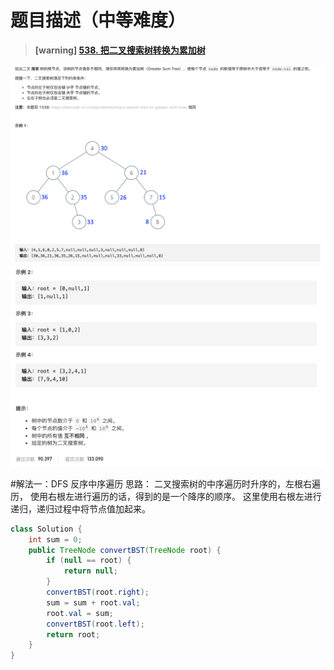 #  **题目描述（中等难度）**

> **[warning] [538. 把二叉搜索树转换为累加树](https://leetcode-cn.com/problems/convert-bst-to-greater-tree/)**

![](../image/538.png)
![](../image/538_1.png)

#解法一：DFS 反序中序遍历
思路： 二叉搜索树的中序遍历时升序的，左根右遍历， 使用右根左进行遍历的话，得到的是一个降序的顺序。
这里使用右根左进行递归，递归过程中将节点值加起来。

```java
class Solution {
    int sum = 0;
    public TreeNode convertBST(TreeNode root) {
        if (null == root) {
            return null;
        }
        convertBST(root.right);
        sum = sum + root.val;
        root.val = sum;
        convertBST(root.left);
        return root;
    }
}
```

